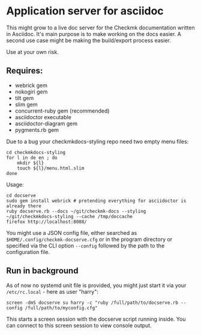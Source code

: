 # Application server for asciidoc

This might grow to a live doc server for the Checkmk documentation written in Asciidoc. It's main purpose is to make working on the docs easier. A second use case might be making the build/export process easier.

Use at your own risk.

## Requires:

* webrick gem
* nokogiri gem
* tilt gem
* slim gem
* concurrent-ruby gem (recommended)
* asciidoctor executable
* asciidoctor-diagram gem
* pygments.rb gem

Due to a bug your checkmkdocs-styling repo need two empty menu files:

```
cd checkmkdocs-styling
for l in de en ; do
    mkdir ${l}
    touch ${l}/menu.html.slim
done
```

Usage:

```
cd docserve
sudo gem install webrick # pretending everything for asciidoctor is already there
ruby docserve.rb --docs ~/git/checkmk-docs --styling ~/git/checkmkdocs-styling --cache /tmp/doccache
firefox http://localhost:8088/
```

You might use a JSON config file, either searched as `$HOME/.config/checkmk-docserve.cfg` or in the program directory or specified via the CLI option `--config` followed by the path to the configuration file.

## Run in background

As of now no systemd unit file is provided, you might just start it via your `/etc/rc.local` - here as user "harry": 

```
screen -dmS docserve su harry -c "ruby /full/path/to/docserve.rb --config /full/path/to/myconfig.cfg"
```

This starts a screen session with the docserve script running inside. You can connect to this screen session to view console output.
